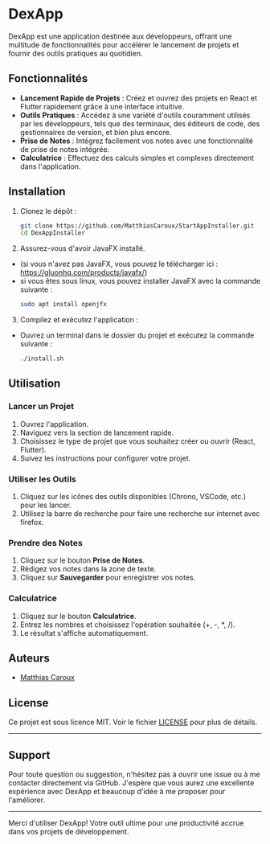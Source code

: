 # DexApp

DexApp est une application destinée aux développeurs, offrant une multitude de fonctionnalités pour accélérer le lancement de projets et fournir des outils pratiques au quotidien.

## Fonctionnalités

- **Lancement Rapide de Projets** : Créez et ouvrez des projets en React et Flutter rapidement grâce à une interface intuitive.
- **Outils Pratiques** : Accédez à une variété d'outils couramment utilisés par les développeurs, tels que des terminaux, des éditeurs de code, des gestionnaires de version, et bien plus encore.
- **Prise de Notes** : Intégrez facilement vos notes avec une fonctionnalité de prise de notes intégrée.
- **Calculatrice** : Effectuez des calculs simples et complexes directement dans l'application.

## Installation

1. Clonez le dépôt :

   ```bash
   git clone https://github.com/MatthiasCaroux/StartAppInstaller.git
   cd DexAppInstaller
   ```

2. Assurez-vous d'avoir JavaFX installé.

- (si vous n'avez pas JavaFX, vous pouvez le télécharger ici : https://gluonhq.com/products/javafx/)
- si vous êtes sous linux, vous pouvez installer JavaFX avec la commande suivante :
  ```bash
  sudo apt install openjfx
  ```

3. Compilez et exécutez l'application :
- Ouvrez un terminal dans le dossier du projet et exécutez la commande suivante :

   ```bash
   ./install.sh
   ```

## Utilisation

### Lancer un Projet

1. Ouvrez l'application.
2. Naviguez vers la section de lancement rapide.
3. Choisissez le type de projet que vous souhaitez créer ou ouvrir (React, Flutter).
4. Suivez les instructions pour configurer votre projet.

### Utiliser les Outils

1. Cliquez sur les icônes des outils disponibles (Chrono, VSCode, etc.) pour les lancer.
2. Utilisez la barre de recherche pour faire une recherche sur internet avec firefox.

### Prendre des Notes

1. Cliquez sur le bouton **Prise de Notes**.
2. Rédigez vos notes dans la zone de texte.
3. Cliquez sur **Sauvegarder** pour enregistrer vos notes.

### Calculatrice

1. Cliquez sur le bouton **Calculatrice**.
2. Entrez les nombres et choisissez l'opération souhaitée (+, -, *, /).
3. Le résultat s'affiche automatiquement.


## Auteurs

- [Matthias Caroux](https://github.com/MatthiasCaroux)

## License

Ce projet est sous licence MIT. Voir le fichier [LICENSE](LICENSE) pour plus de détails.

---

## Support

Pour toute question ou suggestion, n'hésitez pas à ouvrir une issue ou à me contacter directement via GitHub. J'espère que vous aurez une excellente expérience avec DexApp et beaucoup d'idée à me proposer pour l'améliorer.

---

Merci d'utiliser DexApp! Votre outil ultime pour une productivité accrue dans vos projets de développement.
